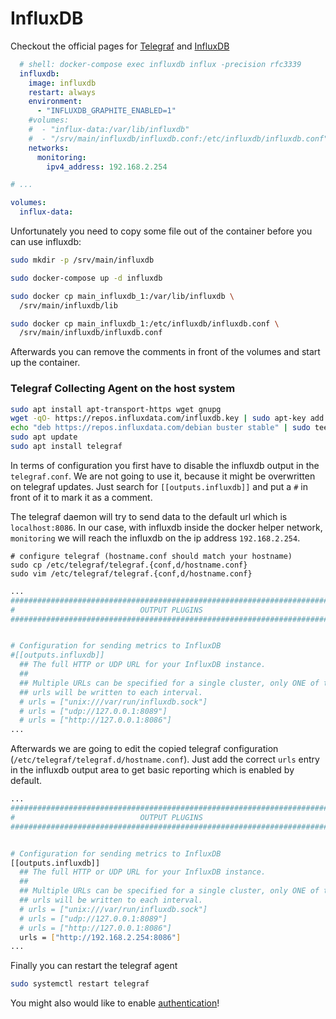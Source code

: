 # InfluxDB

Checkout the official pages for [Telegraf](https://www.influxdata.com/time-series-platform/telegraf/) and
[InfluxDB](https://www.influxdata.com/products/influxdb-overview/)  

```yaml
  # shell: docker-compose exec influxdb influx -precision rfc3339
  influxdb:
    image: influxdb
    restart: always
    environment:
      - "INFLUXDB_GRAPHITE_ENABLED=1"
    #volumes:
    #  - "influx-data:/var/lib/influxdb"
    #  - "/srv/main/influxdb/influxdb.conf:/etc/influxdb/influxdb.conf"
    networks:
      monitoring:
        ipv4_address: 192.168.2.254

# ...

volumes:
  influx-data:
```

Unfortunately you need to copy some file out of the container before you can use influxdb:
```bash
sudo mkdir -p /srv/main/influxdb

sudo docker-compose up -d influxdb

sudo docker cp main_influxdb_1:/var/lib/influxdb \
  /srv/main/influxdb/lib

sudo docker cp main_influxdb_1:/etc/influxdb/influxdb.conf \
  /srv/main/influxdb/influxdb.conf
```

Afterwards you can remove the comments in front of the volumes and start up the container.

### Telegraf Collecting Agent on the host system
```bash
sudo apt install apt-transport-https wget gnupg
wget -qO- https://repos.influxdata.com/influxdb.key | sudo apt-key add -
echo "deb https://repos.influxdata.com/debian buster stable" | sudo tee -a /etc/apt/sources.list.d/influxdb.list
sudo apt update
sudo apt install telegraf
```

In terms of configuration you first have to disable the influxdb output in the `telegraf.conf`.
We are not going to use it, because it might be overwritten on telegraf updates.
Just search for `[[outputs.influxdb]]` and put a `#` in front of it to mark it as a comment.

The telegraf daemon will try to send data to the default url which is `localhost:8086`.
In our case, with influxdb inside the docker helper network, `monitoring` we will reach the influxdb on the ip address `192.168.2.254`.

```
# configure telegraf (hostname.conf should match your hostname)
sudo cp /etc/telegraf/telegraf.{conf,d/hostname.conf}
sudo vim /etc/telegraf/telegraf.{conf,d/hostname.conf}
```

```bash
...
###############################################################################
#                            OUTPUT PLUGINS                                   #
###############################################################################


# Configuration for sending metrics to InfluxDB
#[[outputs.influxdb]]                                                         # <-- comment this out
  ## The full HTTP or UDP URL for your InfluxDB instance.
  ##
  ## Multiple URLs can be specified for a single cluster, only ONE of the
  ## urls will be written to each interval.
  # urls = ["unix:///var/run/influxdb.sock"]
  # urls = ["udp://127.0.0.1:8089"]
  # urls = ["http://127.0.0.1:8086"]
...
```

Afterwards we are going to edit the copied telegraf configuration (`/etc/telegraf/telegraf.d/hostname.conf`). Just add the correct `urls` entry in the influxdb output area to get basic reporting which is enabled by default.

```bash
...
###############################################################################
#                            OUTPUT PLUGINS                                   #
###############################################################################


# Configuration for sending metrics to InfluxDB
[[outputs.influxdb]]
  ## The full HTTP or UDP URL for your InfluxDB instance.
  ##
  ## Multiple URLs can be specified for a single cluster, only ONE of the
  ## urls will be written to each interval.
  # urls = ["unix:///var/run/influxdb.sock"]
  # urls = ["udp://127.0.0.1:8089"]
  # urls = ["http://127.0.0.1:8086"]
  urls = ["http://192.168.2.254:8086"]                                             # <-- add this line
...
```

Finally you can restart the telegraf agent
```bash
sudo systemctl restart telegraf
```

You might also would like to enable [authentication](https://docs.influxdata.com/influxdb/v1.7/administration/authentication_and_authorization/)!
